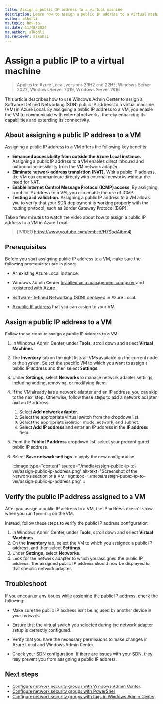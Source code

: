```yaml
---
title: Assign a public IP address to a virtual machine
description: Learn how to assign a public IP address to a virtual machine in an SDN environment.
author: alkohli
ms.topic: how-to
ms.date: 11/08/2024
ms.author: alkohli
ms.reviewer: alkohli
---
```


# Assign a public IP to a virtual machine

> Applies to: Azure Local, versions 23H2 and 22H2; Windows Server 2022, Windows Server 2019, Windows Server 2016

This article describes how to use Windows Admin Center to assign a Software Defined Networking (SDN) public IP address to a virtual machine (VM) in Azure Local. By assigning a public IP address to a VM, you enable the VM to communicate with external networks, thereby enhancing its capabilities and extending its connectivity.

## About assigning a public IP address to a VM

Assigning a public IP address to a VM offers the following key benefits:

- **Enhanced accessibility from outside the Azure Local instance.** Assigning a public IP address to a VM enables direct inbound and outbound accessibility from the VM network adapter.
- **Eliminate network address translation (NAT).** With a public IP address, the VM can communicate directly with external networks without the need for NAT.
- **Enable Internet Control Message Protocol (ICMP) access.** By assigning a public IP address to a VM, you can enable the use of ICMP.
- **Testing and validation.** Assigning a public IP address to a VM allows you to verify that your SDN deployment is working properly with the routing protocol, such as Border Gateway Protocol (BGP).

Take a few minutes to watch the video about how to assign a public IP address to a VM in Azure Local.
> [!VIDEO https://www.youtube.com/embed/H7SoxiAibm4]

## Prerequisites

Before you start assigning public IP address to a VM, make sure the following prerequisites are in place:

- An existing Azure Local instance.

- Windows Admin Center [installed on a management computer](/windows-server/manage/windows-admin-center/deploy/install) and [registered with Azure](./register-windows-admin-center.md).

- [Software-Defined Networking (SDN) deployed](../deploy/sdn-wizard-23h2.md) in Azure Local.

- [A public IP address](./load-balancers.md#create-a-public-ip-address-slb) that you can assign to your VM.

## Assign a public IP address to a VM

Follow these steps to assign a public IP address to a VM:

1. In Windows Admin Center, under **Tools**, scroll down and select **Virtual Machines**.
1. The **Inventory** tab on the right lists all VMs available on the current node or the system. Select the specific VM to which you want to assign a public IP address and then select **Settings**.
1. Under **Settings**, select **Networks** to manage network adapter settings, including adding, removing, or modifying them.
1. If the VM already has a network adapter and an IP address, you can skip to the next step. Otherwise, follow these steps to add a network adapter and an IP address:
    1. Select **Add network adapter**.
    1. Select the appropriate virtual switch from the dropdown list.
    1. Select the appropriate isolation mode, network, and subnet.
    1. Select **Add IP address** and enter an IP address in the **IP address** field.
1. From the **Public IP address** dropdown list, select your preconfigured public IP address.
1. Select **Save network settings** to apply the new configuration.

    :::image type="content" source="./media/assign-public-ip-to-vm/assign-public-ip-address.png" alt-text="Screenshot of the Networks section of a VM." lightbox="./media/assign-public-ip-to-vm/assign-public-ip-address.png":::

## Verify the public IP address assigned to a VM

After you assign a public IP address to a VM, the IP address doesn't show when you run `Ipconfig` on the VM.

Instead, follow these steps to verify the public IP address configuration:

1. In Windows Admin Center, under **Tools**, scroll down and select **Virtual Machines**.
1. On the **Inventory** tab, select the VM to which you assigned a public IP address, and then select **Settings**.
1. Under **Settings**, select **Networks**.
1. Look for the network adapter to which you assigned the public IP address. The assigned public IP address should now be displayed for that specific network adapter.

## Troubleshoot

If you encounter any issues while assigning the public IP address, check the following:

- Make sure the public IP address isn't being used by another device in your network.

- Ensure that the virtual switch you selected during the network adapter setup is correctly configured.

- Verify that you have the necessary permissions to make changes in Azure Local and Windows Admin Center.

- Check your SDN configuration. If there are issues with your SDN, they may prevent you from assigning a public IP address.

## Next steps

- [Configure network security groups with Windows Admin Center](./use-datacenter-firewall-windows-admin-center.md).
- [Configure network security groups with PowerShell](./use-datacenter-firewall-powershell.md).
- [Configure network security groups with tags in Windows Admin Center](./configure-network-security-groups-with-tags.md).
